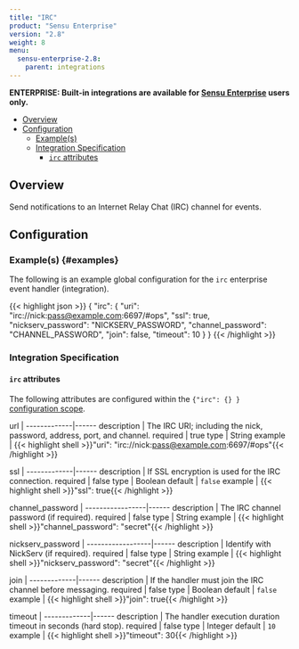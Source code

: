 ```yaml
---
title: "IRC"
product: "Sensu Enterprise"
version: "2.8"
weight: 8
menu:
  sensu-enterprise-2.8:
    parent: integrations
---
```

**ENTERPRISE: Built-in integrations are available for [Sensu Enterprise][1]
users only.**

- [Overview](#overview)
- [Configuration](#configuration)
  - [Example(s)](#examples)
  - [Integration Specification](#integration-specification)
    - [`irc` attributes](#irc-attributes)

## Overview

Send notifications to an Internet Relay Chat (IRC) channel for events.

## Configuration

### Example(s) {#examples}

The following is an example global configuration for the `irc` enterprise event
handler (integration).

{{< highlight json >}}
{
  "irc": {
    "uri": "irc://nick:pass@example.com:6697/#ops",
    "ssl": true,
    "nickserv_password": "NICKSERV_PASSWORD",
    "channel_password": "CHANNEL_PASSWORD",
    "join": false,
    "timeout": 10
  }
}
{{< /highlight >}}

### Integration Specification

#### `irc` attributes

The following attributes are configured within the `{"irc": {} }` [configuration
scope][2].

url          | 
-------------|------
description  | The IRC URI; including the nick, password, address, port, and channel.
required     | true
type         | String
example      | {{< highlight shell >}}"uri": "irc://nick:pass@example.com:6697/#ops"{{< /highlight >}}

ssl          | 
-------------|------
description  | If SSL encryption is used for the IRC connection.
required     | false
type         | Boolean
default      | `false`
example      | {{< highlight shell >}}"ssl": true{{< /highlight >}}

channel_password | 
-----------------|------
description      | The IRC channel password (if required).
required         | false
type             | String
example          | {{< highlight shell >}}"channel_password": "secret"{{< /highlight >}}

nickserv_password | 
------------------|------
description       | Identify with NickServ (if required).
required          | false
type              | String
example           | {{< highlight shell >}}"nickserv_password": "secret"{{< /highlight >}}

join         | 
-------------|------
description  | If the handler must join the IRC channel before messaging.
required     | false
type         | Boolean
default      | `false`
example      | {{< highlight shell >}}"join": true{{< /highlight >}}

timeout      | 
-------------|------
description  | The handler execution duration timeout in seconds (hard stop).
required     | false
type         | Integer
default      | `10`
example      | {{< highlight shell >}}"timeout": 30{{< /highlight >}}


[?]:  #
[1]:  /sensu-enterprise
[2]:  /sensu-core/1.2/reference/configuration#configuration-scopes
